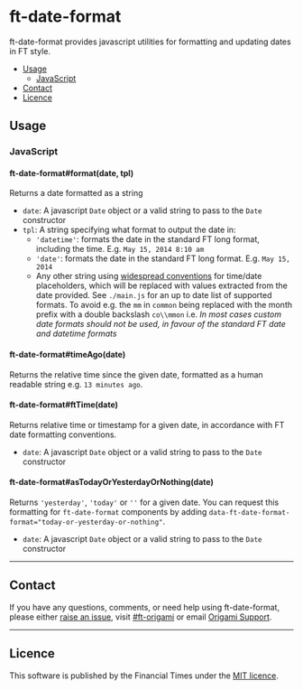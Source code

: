 # ft-date-format

ft-date-format provides javascript utilities for formatting and updating dates in FT style. 

  - [Usage](#usage)
    - [JavaScript](#javascript)
  - [Contact](#contact)
  - [Licence](#licence)

## Usage

### JavaScript

#### ft-date-format#format(date, tpl)

Returns a date formatted as a string

  * `date`: A javascript `Date` object or a valid string to pass to the `Date` constructor
  * `tpl`: A string specifying what format to output the date in:
    - `'datetime'`: formats the date in the standard FT long format, including the time. E.g. `May 15, 2014 8:10 am`
    - `'date'`: formats the date in the standard FT long format. E.g. `May 15, 2014`
    - Any other string using [widespread conventions](http://docs.oracle.com/javase/7/docs/api/java/text/SimpleDateFormat.html) for time/date placeholders, which will be replaced with values extracted from the date provided. See `./main.js` for an up to date list of supported formats. To avoid e.g. the `mm` in `common` being replaced with the month prefix with a double backslash `co\\mmon` i.e. *In most cases custom date formats should not be used, in favour of the standard FT date and datetime formats*

#### ft-date-format#timeAgo(date)

Returns the relative time since the given date, formatted as a human readable string e.g. `13 minutes ago`.

#### ft-date-format#ftTime(date)

Returns relative time or timestamp for a given date, in accordance with FT date formatting conventions.

  * `date`: A javascript `Date` object or a valid string to pass to the `Date` constructor

#### ft-date-format#asTodayOrYesterdayOrNothing(date)

Returns `'yesterday'`, `'today'` or `''` for a given date. You can request this formatting for `ft-date-format` components by adding `data-ft-date-format-format="today-or-yesterday-or-nothing"`.

  * `date`: A javascript `Date` object or a valid string to pass to the `Date` constructor

---

## Contact

If you have any questions, comments, or need help using ft-date-format, please either [raise an issue](https://github.com/Financial-Times/ft-date-format/issues), visit [#ft-origami](https://financialtimes.slack.com/messages/ft-origami/) or email [Origami Support](mailto:origami-support@ft.com).

---

## Licence

This software is published by the Financial Times under the [MIT licence](http://opensource.org/licenses/MIT).

